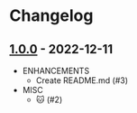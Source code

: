 # Changelog

## [1.0.0](https://github.com/anbraten/test-ready-release-go/releases/tag/1.0.0) - 2022-12-11

* ENHANCEMENTS
  * Create README.md (#3)
* MISC
  * :cat: (#2)
